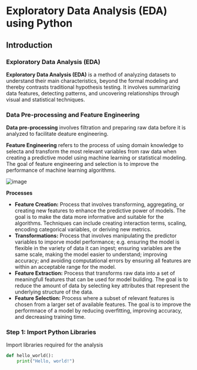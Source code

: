 # Exploratory Data Analysis (EDA) using Python

## Introduction 

### Exploratory Data Analysis (EDA) 
**Exploratory Data Analysis (EDA)** is a method of analyzing datasets to understand their main characteristics, beyond the formal modeling and thereby contrasts traditional hypothesis testing. 
It involves summarizing data features, detecting patterns, and uncovering relationships through visual and 
statistical techniques. 

### Data Pre-processing and Feature Engineering
**Data pre-processing** involves filtration and preparing raw data before it is analyzed to facilitate deature engineering. 

**Feature Engineering** refers to the process of using domain knowledge to selecta and transform the most relevant variables from raw data when creating a predictive model using machine learning or statistical modeling. The goal of feature engineering and selection is to improve the performance of machine learning algorithms.

![image](https://github.com/JaimeRosique/ComputerScience/assets/118359274/a88195a7-eadb-4350-812f-f1ed234794ca)

**Processes**
- **Feature Creation:** Process that involves transforming, aggregating, or creating new features to enhance the predictive power of models. The goal is to make the data more informative and suitable for the algorithms. Techniques can include creating interaction terms, scaling, encoding categorical variables, or deriving new metrics.
- **Transformations:** Process that involves manipulating the predictor variables to imporve model performance; e.g. ensuring the model is flexible in the variety of data it can ingest; ensuring variables are the same scale, making the model easier to understand; improving accuracy; and avoiding computational errors by ensuring all features are within an acceptable range for the model.
- **Feature Extraction:** Process that transforms raw data into a set of meaningfull features that can be used for model building. The goal is to reduce the amount of data by selecting key attributes that represent the underlying structure of the data.
- **Feature Selection:** Process where a subset of relevant features is chosen from a larger set of available features. The goal is to improve the performnace of a model by reducing overfitting, improving accuracy, and decreasing training time.

### Step 1: Import Python Libraries

Import libraries required for the analysis

```python
def hello_world():
    print("Hello, world!")

